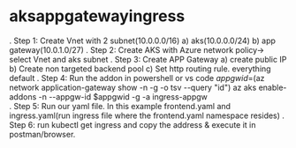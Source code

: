 # aksappgatewayingress
. Step 1: Create Vnet with 2 subnet(10.0.0.0/16)
        a) aks(10.0.0.0/24)
        b) app gateway(10.0.1.0/27)
 . Step 2: Create AKS with Azure network policy-> select Vnet and aks subnet
 . Step 3: Create APP Gateway 
          a) create public IP
          b) Create non targeted backend pool
          c) Set http routing rule. everything default
 . Step 4: Run the addon in powershell or vs code
          $appgwid=$(az network application-gateway show -n <app gateway name> -g <resource group> -o tsv --query "id")
          az aks enable-addons -n <Kubernetes cluster> --appgw-id $appgwid -g <resource group> -a ingress-appgw  
  . Step 5: Run our yaml file. In this example frontend.yaml and ingress.yaml(run ingress file where the frontend.yaml namespace resides)
  . Step 6: run kubectl get ingress and copy the address & execute it in postman/browser.
